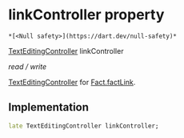 


# linkController property




    *[<Null safety>](https://dart.dev/null-safety)*


[TextEditingController](https://api.flutter.dev/flutter/widgets/TextEditingController-class.html) linkController
  
_read / write_



<p><a href="https://api.flutter.dev/flutter/widgets/TextEditingController-class.html">TextEditingController</a> for <a href="../../models_fact/Fact/factLink.md">Fact.factLink</a>.</p>



## Implementation

```dart
late TextEditingController linkController;


```







